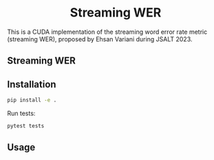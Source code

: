 <h1 align="center">Streaming WER</h1>

This is a CUDA implementation of the streaming word error rate metric (streaming WER),
proposed by Ehsan Variani during JSALT 2023.

## Streaming WER

## Installation

```bash
pip install -e .
```

Run tests:

```bash
pytest tests
```

## Usage